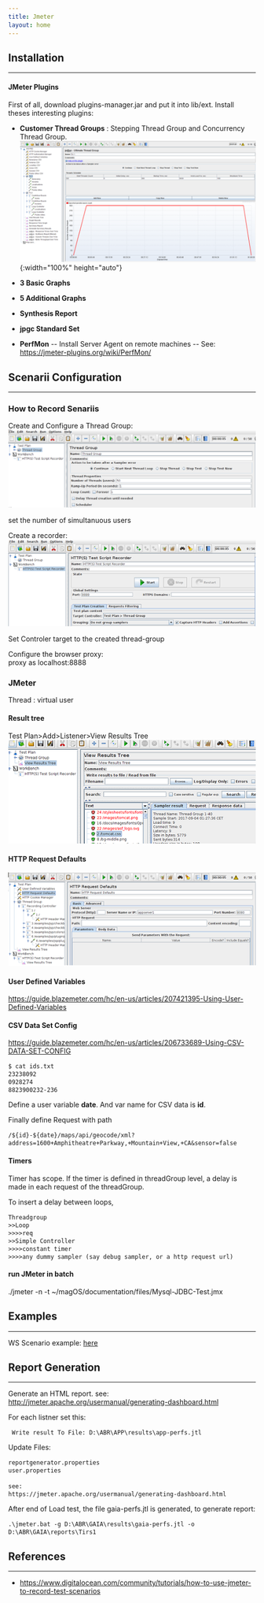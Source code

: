 ```yaml
---
title: Jmeter
layout: home
---
```


## Installation
------------------------------------------
#### JMeter Plugins
First of all, download plugins-manager.jar and put it into lib/ext.  Install theses interesting plugins:

- **Customer Thread Groups** : Stepping Thread Group and Concurrency Thread Group. 
![alt txt](/docs/images/jmeter-plugin-Customer-Thread-Groups.png){:width="100%" height="auto"}

- **3 Basic Graphs**
- **5 Additional Graphs**
- **Synthesis Report**
- **jpgc Standard Set** 
  
- **PerfMon** 
-- Install Server Agent on remote machines
-- See: https://jmeter-plugins.org/wiki/PerfMon/


## Scenarii Configuration
------------------------------------------
### How to Record Senariis 

Create and Configure a Thread Group:  
![alt txt](/docs/images/jmeter-thread-group.png)

set the number of simultanuous users

Create a recorder:  
![alt txt](/docs/images/jmeter-http-test-script-recorder.png)

Set Controler target to the created thread-group

Configure the browser proxy:  
proxy as localhost:8888


### JMeter

Thread : virtual user

#### Result tree 
Test Plan>Add>Listener>View Results Tree
![alt txt](/docs/images/jmeter-result-tree.png)

#### HTTP Request Defaults
![alt txt](/docs/images/jmeter-http-request-defaults.png)

#### User Defined Variables

  https://guide.blazemeter.com/hc/en-us/articles/207421395-Using-User-Defined-Variables
  
#### CSV Data Set Config

  https://guide.blazemeter.com/hc/en-us/articles/206733689-Using-CSV-DATA-SET-CONFIG

    $ cat ids.txt
    23238092
    0928274
    8823900232-236

Define a user variable **date**. And var name for CSV data is **id**.

Finally define Request with path

    /${id}-${date}/maps/api/geocode/xml?address=1600+Amphitheatre+Parkway,+Mountain+View,+CA&sensor=false
  
#### Timers
Timer has scope. If the timer is defined in threadGroup level, a delay is made in each request of 
the threadGroup.

To insert a delay between loops,

    Threadgroup
    >>Loop
    >>>>req 
    >>Simple Controller
    >>>>constant timer
    >>>>any dummy sampler (say debug sampler, or a http request url) 

  
#### run JMeter in batch

   ./jmeter -n -t ~/magOS/documentation/files/Mysql-JDBC-Test.jmx

## Examples
------------------------------------------
WS Scenario example: [here](files/JMeter-TestPlanWS.jmx)


## Report Generation
------------------------------------------
Generate an HTML report. see: http://jmeter.apache.org/usermanual/generating-dashboard.html


For each listner set this:

     Write result To File: D:\ABR\APP\results\app-perfs.jtl

Update Files: 

    reportgenerator.properties
	user.properties
    
	see: 
    https://jmeter.apache.org/usermanual/generating-dashboard.html

After end of Load test,  the file gaia-perfs.jtl is generated, to generate report:

    .\jmeter.bat -g D:\ABR\GAIA\results\gaia-perfs.jtl -o D:\ABR\GAIA\reports\Tirs1

## References
------------------------------------------
- https://www.digitalocean.com/community/tutorials/how-to-use-jmeter-to-record-test-scenarios

